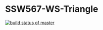 # SSW567-WS-Triangle

[![build status of master](https://travis-ci.com/kavishsanghvi/SSW567-WS-Triangle.svg?branch=main)](https://travis-ci.com/github/kavishsanghvi/SSW567-WS-Triangle)
